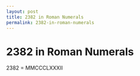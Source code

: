 ```yaml
---
layout: post
title: 2382 in Roman Numerals
permalink: 2382-in-roman-numerals
---
```


# 2382 in Roman Numerals

2382 = MMCCCLXXXII
